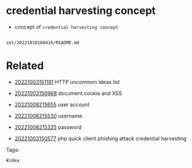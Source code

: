 # credential harvesting concept

- concept of `credential harvesting concept`

```
```

` zet/20221018160416/README.md `

# Related

- [20221003151191](/zet/20221003151191/README.md) HTTP uncommon ideas list

- [20221003150968](/zet/20221003150968/README.md) document.cookie and XSS

- [20221008215655](/zet/20221008215655/README.md) user account

- [20221008215530](/zet/20221008215530/README.md) username

- [20221008215325](/zet/20221008215325/README.md) password

- [20221003150577](/zet/20221003150577/README.md) php quick client phishing attack credential harvesting

Tags:

    #idea
